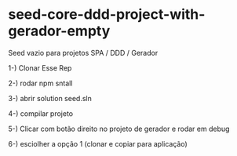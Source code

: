 # seed-core-ddd-project-with-gerador-empty
Seed vazio para projetos  SPA / DDD / Gerador

1-) Clonar Esse Rep

2-) rodar npm sntall

3-) abrir solution seed.sln

4-) compilar projeto

5-) Clicar com botão direito no projeto de gerador e rodar em debug

6-) esciolher a opção 1 (clonar e copiar para aplicação)
